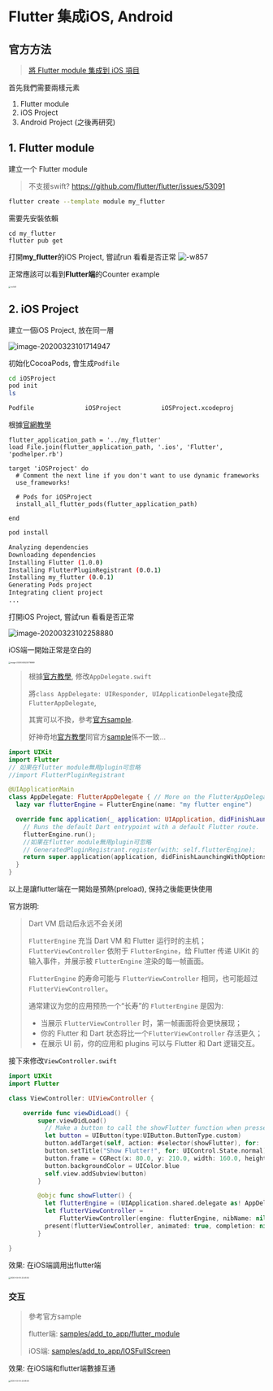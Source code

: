 # Flutter 集成iOS, Android

## 官方方法

> [將 Flutter module 集成到 iOS 項目](https://flutter.cn/docs/development/add-to-app/ios/project-setup)

首先我們需要兩樣元素

1. Flutter module
2. iOS Project
3. Android Project (之後再研究)



## 1.  Flutter module

建立一个 Flutter module

> 不支援swift? https://github.com/flutter/flutter/issues/53091

```bash
flutter create --template module my_flutter
```

需要先安裝依賴
```
cd my_flutter
flutter pub get 
```

打開**my_flutter**的iOS Project, 嘗試run 看看是否正常
![-w857](./media/15849732302398.jpg)

正常應該可以看到**Flutter端**的Counter example

<img src="./media/15849733103915.jpg" alt="-w443" style="zoom: 25%;" />



## 2.  iOS Project

建立一個iOS Project, 放在同一層

![image-20200323101714947](./media/image-20200323101714947.png)

初始化CocoaPods, 會生成`Podfile`

```bash
cd iOSProject
pod init
ls

Podfile              iOSProject           iOSProject.xcodeproj
```



根據[官網教學](https://flutter.cn/docs/development/add-to-app/ios/project-setup#option-a---embed-with-cocoapods-and-the-flutter-sdk)

```
flutter_application_path = '../my_flutter'
load File.join(flutter_application_path, '.ios', 'Flutter', 'podhelper.rb')

target 'iOSProject' do
  # Comment the next line if you don't want to use dynamic frameworks
  use_frameworks!

  # Pods for iOSProject
  install_all_flutter_pods(flutter_application_path)

end
```

```bash
pod install

Analyzing dependencies
Downloading dependencies
Installing Flutter (1.0.0)
Installing FlutterPluginRegistrant (0.0.1)
Installing my_flutter (0.0.1)
Generating Pods project
Integrating client project
...
```

打開iOS Project, 嘗試run 看看是否正常

![image-20200323102258880](./media/image-20200323102258880.png)

iOS端一開始正常是空白的

<img src="./media/image-20200405220716869.png" alt="image-20200405220716869" style="zoom:25%;" />



> 根據[官方教學](https://flutter.cn/docs/development/add-to-app/ios/add-flutter-screen?tab=vc-swift-tab#create-a-flutterengine), 修改`AppDelegate.swift`
>
> 將`class AppDelegate: UIResponder, UIApplicationDelegate`換成`FlutterAppDelegate`, 
>
> 其實可以不換，參考[官方sample](https://github.com/flutter/samples/blob/master/add_to_app/ios_fullscreen/IOSFullScreen/AppDelegate.swift).
>
> 好神奇地[官方教學](https://flutter.cn/docs/development/add-to-app/ios/add-flutter-screen?tab=vc-swift-tab#create-a-flutterengine)同官方[sample](https://github.com/flutter/samples/blob/master/add_to_app/ios_fullscreen/IOSFullScreen/AppDelegate.swift)係不一致... 

```swift
import UIKit
import Flutter
// 如果在flutter module無用plugin可忽略
//import FlutterPluginRegistrant

@UIApplicationMain
class AppDelegate: FlutterAppDelegate { // More on the FlutterAppDelegate.
  lazy var flutterEngine = FlutterEngine(name: "my flutter engine")

  override func application(_ application: UIApplication, didFinishLaunchingWithOptions launchOptions: [UIApplication.LaunchOptionsKey: Any]?) -> Bool {
    // Runs the default Dart entrypoint with a default Flutter route.
    flutterEngine.run();
    //如果在flutter module無用plugin可忽略
    // GeneratedPluginRegistrant.register(with: self.flutterEngine);
    return super.application(application, didFinishLaunchingWithOptions: launchOptions);
  }
}
```

以上是讓flutter端在一開始是預熱(preload), 保持之後能更快使用

官方説明:

> Dart VM 启动后永远不会关闭
>
> `FlutterEngine` 充当 Dart VM 和 Flutter 运行时的主机； `FlutterViewController` 依附于 `FlutterEngine`，给 Flutter 传递 UIKit 的输入事件，并展示被 `FlutterEngine` 渲染的每一帧画面。
>
> `FlutterEngine` 的寿命可能与 `FlutterViewController` 相同，也可能超过 `FlutterViewController`。
>
> 通常建议为您的应用预热一个“长寿”的 `FlutterEngine` 是因为:
>
> - 当展示 `FlutterViewController` 时，第一帧画面将会更快展现；
> - 你的 Flutter 和 Dart 状态将比一个`FlutterViewController` 存活更久；
> - 在展示 UI 前，你的应用和 plugins 可以与 Flutter 和 Dart 逻辑交互。

接下來修改`ViewController.swift`

```swift
import UIKit
import Flutter

class ViewController: UIViewController {

    override func viewDidLoad() {
        super.viewDidLoad()
          // Make a button to call the showFlutter function when pressed.
          let button = UIButton(type:UIButton.ButtonType.custom)
          button.addTarget(self, action: #selector(showFlutter), for: .touchUpInside)
          button.setTitle("Show Flutter!", for: UIControl.State.normal)
          button.frame = CGRect(x: 80.0, y: 210.0, width: 160.0, height: 40.0)
          button.backgroundColor = UIColor.blue
          self.view.addSubview(button)
        }

        @objc func showFlutter() {
          let flutterEngine = (UIApplication.shared.delegate as! AppDelegate).flutterEngine
          let flutterViewController =
              FlutterViewController(engine: flutterEngine, nibName: nil, bundle: nil)
          present(flutterViewController, animated: true, completion: nil)
        }

}
```

效果: 在iOS端調用出flutter端

<img src="./media/2020-04-05 22.40.52.png" alt="2020-04-05 22.40.52" style="zoom: 25%;" />

### 交互

> 參考官方sample
>
> flutter端: [samples/add_to_app/flutter_module](https://github.com/flutter/samples/tree/master/add_to_app/flutter_module)
>
> iOS端: [samples/add_to_app/IOSFullScreen](https://github.com/flutter/samples/tree/master/add_to_app/ios_fullscreen/IOSFullScreen)

效果: 在iOS端和flutter端數據互通



<img src="./media/2020-04-05 22.58.45.png" alt="2020-04-05 22.58.45" style="zoom:25%;" />
